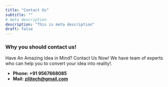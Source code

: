 ```yaml
---
title: "Contact Us"
subtitle: ""
# meta description
description: "This is meta description"
draft: false
---
```



### Why you should contact us!
Have An Amazing Idea in Mind? Contact Us Now! We have team of experts who can help you to convert your idea into reality!.

* **Phone: +91 9567668085** 
* **Mail: ziljtech@gmail.com**
